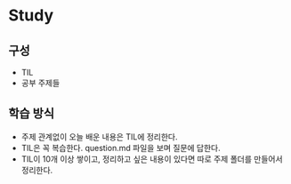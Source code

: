 # Study

## 구성

- TIL
- 공부 주제들

## 학습 방식

- 주제 관계없이 오늘 배운 내용은 TIL에 정리한다.
- TIL은 꼭 복습한다. question.md 파일을 보며 질문에 답한다.
- TIL이 10개 이상 쌓이고, 정리하고 싶은 내용이 있다면 따로 주제 폴더를 만들어서 정리한다.
